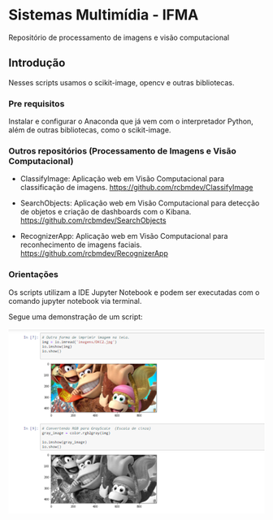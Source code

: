 # Sistemas Multimídia - IFMA
Repositório de processamento de imagens e visão computacional

## Introdução

Nesses scripts usamos o scikit-image, opencv e outras bibliotecas.

### Pre requisitos

Instalar e configurar o Anaconda que já vem com o interpretador Python, além de outras bibliotecas, como o scikit-image.

### Outros repositórios (Processamento de Imagens e Visão Computacional)


- ClassifyImage: Aplicação web em Visão Computacional para classificação de imagens.
https://github.com/rcbmdev/ClassifyImage

- SearchObjects: Aplicação web em Visão Computacional para detecção de objetos e criação de dashboards com o Kibana.
https://github.com/rcbmdev/SearchObjects

- RecognizerApp: Aplicação web em Visão Computacional para reconhecimento de imagens faciais.
https://github.com/rcbmdev/RecognizerApp

### Orientações

Os scripts utilizam a IDE Jupyter Notebook e podem ser executadas com o comando jupyter notebook via terminal.

Segue uma demonstração de um script:

![](Exemplo.png)


